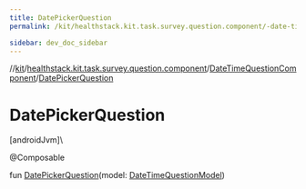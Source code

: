 ```yaml
---
title: DatePickerQuestion
permalink: /kit/healthstack.kit.task.survey.question.component/-date-time-question-component/-date-picker-question.html

sidebar: dev_doc_sidebar
---
```

//[kit](../../../kit.html)/[healthstack.kit.task.survey.question.component](../index.html)/[DateTimeQuestionComponent](index.html)/[DatePickerQuestion](-date-picker-question.html)



# DatePickerQuestion



[androidJvm]\




@Composable



fun [DatePickerQuestion](-date-picker-question.html)(model: [DateTimeQuestionModel](../../healthstack.kit.task.survey.question.model/-date-time-question-model/index.html))




